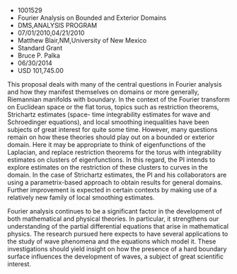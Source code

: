 
* 1001529
* Fourier Analysis on Bounded and Exterior Domains
* DMS,ANALYSIS PROGRAM
* 07/01/2010,04/21/2010
* Matthew Blair,NM,University of New Mexico
* Standard Grant
* Bruce P. Palka
* 06/30/2014
* USD 101,745.00

This proposal deals with many of the central questions in Fourier analysis and
how they manifest themselves on domains or more generally, Riemannian manifolds
with boundary. In the context of the Fourier transform on Euclidean space or the
flat torus, topics such as restriction theorems, Strichartz estimates (space-
time integrability estimates for wave and Schroedinger equations), and local
smoothing inequalities have been subjects of great interest for quite some time.
However, many questions remain on how these theories should play out on a
bounded or exterior domain. Here it may be appropriate to think of
eigenfunctions of the Laplacian, and replace restriction theorems for the torus
with integrability estimates on clusters of eigenfunctions. In this regard, the
PI intends to explore estimates on the restriction of these clusters to curves
in the domain. In the case of Strichartz estimates, the PI and his collaborators
are using a parametrix-based approach to obtain results for general domains.
Further improvement is expected in certain contexts by making use of a
relatively new family of local smoothing estimates.

Fourier analysis continues to be a significant factor in the development of both
mathematical and physical theories. In particular, it strengthens our
understanding of the partial differential equations that arise in mathematical
physics. The research pursued here expects to have several applications to the
study of wave phenomena and the equations which model it. These investigations
should yield insight on how the presence of a hard boundary surface influences
the development of waves, a subject of great scientific interest.
